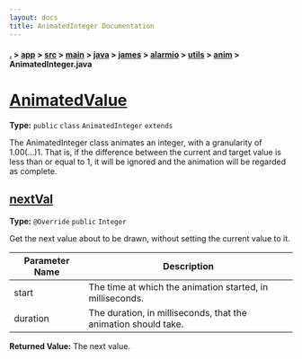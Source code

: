 ```yaml
---
layout: docs
title: AnimatedInteger Documentation
---
```

#### [.](./../../../../../../../../index) > [app](./../../../../../../../index) > [src](./../../../../../../index) > [main](./../../../../../index) > [java](./../../../../index) > [james](./../../../index) > [alarmio](./../../index) > [utils](./../index) > [anim](./index) > **AnimatedInteger.java**

# [AnimatedValue<Integer>](https://github.com/fennifith/Alarmio/blob/master/app/src/main/java/james/alarmio/utils/anim/AnimatedInteger.java#L4)

**Type:** `public` `class` `AnimatedInteger` `extends`

The AnimatedInteger class animates an integer, with a granularity 
of 1.00(...)1. That is, if the difference between the current and 
target value is less than or equal to 1, it will be ignored and the 
animation will be regarded as complete. 












## [nextVal](https://github.com/fennifith/Alarmio/blob/master/app/src/main/java/james/alarmio/utils/anim/AnimatedInteger.java#L16)

**Type:** `@Override` `public` `Integer`

Get the next value about to be drawn, without setting 
the current value to it. 





|Parameter Name|Description|
|-----|-----|
|start|The time at which the animation started, in milliseconds.|
|duration|The duration, in milliseconds, that the animation should take.|


**Returned Value:**  The next value.  








